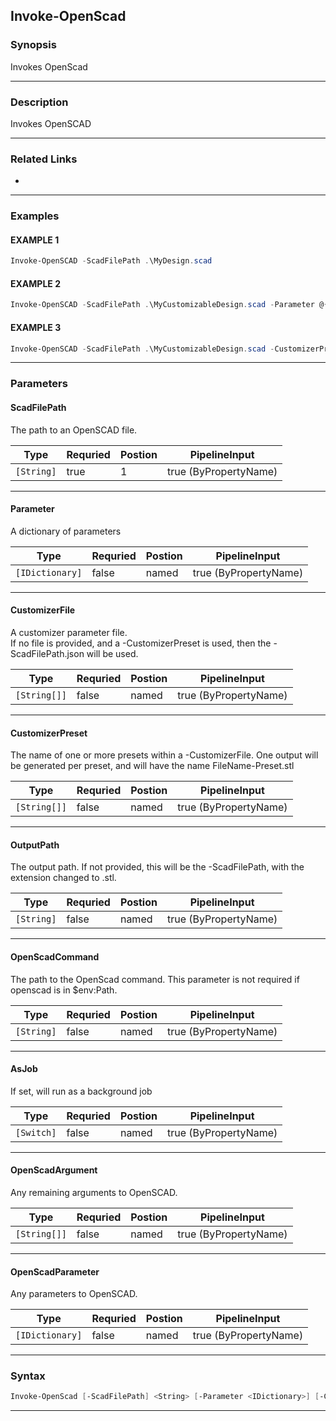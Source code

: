 
Invoke-OpenScad
---------------
### Synopsis
Invokes OpenScad

---
### Description

Invokes OpenSCAD

---
### Related Links
* [](Get-OpenSCAD.md)
---
### Examples
#### EXAMPLE 1
```PowerShell
Invoke-OpenSCAD -ScadFilePath .\MyDesign.scad
```

#### EXAMPLE 2
```PowerShell
Invoke-OpenSCAD -ScadFilePath .\MyCustomizableDesign.scad -Parameter @{ThingWidth=10}
```

#### EXAMPLE 3
```PowerShell
Invoke-OpenSCAD -ScadFilePath .\MyCustomizableDesign.scad -CustomizerPreset MyPreset
```

---
### Parameters
#### **ScadFilePath**

The path to an OpenSCAD file.



|Type          |Requried|Postion|PipelineInput        |
|--------------|--------|-------|---------------------|
|```[String]```|true    |1      |true (ByPropertyName)|
---
#### **Parameter**

A dictionary of parameters



|Type               |Requried|Postion|PipelineInput        |
|-------------------|--------|-------|---------------------|
|```[IDictionary]```|false   |named  |true (ByPropertyName)|
---
#### **CustomizerFile**

A customizer parameter file.  
If no file is provided, and a -CustomizerPreset is used, then the -ScadFilePath.json will be used.



|Type            |Requried|Postion|PipelineInput        |
|----------------|--------|-------|---------------------|
|```[String[]]```|false   |named  |true (ByPropertyName)|
---
#### **CustomizerPreset**

The name of one or more presets within a -CustomizerFile.
One output will be generated per preset, and will have the name FileName-Preset.stl



|Type            |Requried|Postion|PipelineInput        |
|----------------|--------|-------|---------------------|
|```[String[]]```|false   |named  |true (ByPropertyName)|
---
#### **OutputPath**

The output path.  If not provided, this will be the -ScadFilePath, with the extension changed to .stl.



|Type          |Requried|Postion|PipelineInput        |
|--------------|--------|-------|---------------------|
|```[String]```|false   |named  |true (ByPropertyName)|
---
#### **OpenScadCommand**

The path to the OpenScad command.  This parameter is not required if openscad is in $env:Path.



|Type          |Requried|Postion|PipelineInput        |
|--------------|--------|-------|---------------------|
|```[String]```|false   |named  |true (ByPropertyName)|
---
#### **AsJob**

If set, will run as a background job



|Type          |Requried|Postion|PipelineInput        |
|--------------|--------|-------|---------------------|
|```[Switch]```|false   |named  |true (ByPropertyName)|
---
#### **OpenScadArgument**

Any remaining arguments to OpenSCAD.



|Type            |Requried|Postion|PipelineInput        |
|----------------|--------|-------|---------------------|
|```[String[]]```|false   |named  |true (ByPropertyName)|
---
#### **OpenScadParameter**

Any parameters to OpenSCAD.



|Type               |Requried|Postion|PipelineInput        |
|-------------------|--------|-------|---------------------|
|```[IDictionary]```|false   |named  |true (ByPropertyName)|
---
### Syntax
```PowerShell
Invoke-OpenScad [-ScadFilePath] <String> [-Parameter <IDictionary>] [-CustomizerFile <String[]>] [-CustomizerPreset <String[]>] [-OutputPath <String>] [-OpenScadCommand <String>] [-AsJob] [-OpenScadArgument <String[]>] [-OpenScadParameter <IDictionary>] [<CommonParameters>]
```
---



